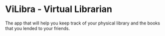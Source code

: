 ViLibra - Virtual Librarian
===========================

The app that will help you keep track of your physical library
and the books that you lended to your friends.
